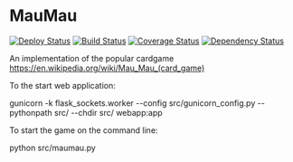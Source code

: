 MauMau
======
[![Deploy Status](http://img.shields.io/badge/cloudControl-deployed-brightgreen.svg)](https://maumau.cloudcontrolapp.com)
[![Build Status](https://travis-ci.org/TooAngel/MauMau.svg?branch=master)](https://travis-ci.org/TooAngel/MauMau)
[![Coverage Status](https://coveralls.io/repos/TooAngel/MauMau/badge.png)](https://coveralls.io/r/TooAngel/MauMau)
[![Dependency Status](https://gemnasium.com/TooAngel/MauMau.svg)](https://gemnasium.com/TooAngel/MauMau)


An implementation of the popular cardgame https://en.wikipedia.org/wiki/Mau_Mau_(card_game)


To the start web application:

  gunicorn -k flask_sockets.worker --config src/gunicorn_config.py --pythonpath src/ --chdir src/ webapp:app
  
To start the game on the command line:

  python src/maumau.py

